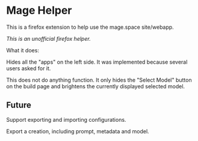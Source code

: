 # Mage Helper

This is a firefox extension to help use the mage.space site/webapp.

_This is an unofficial firefox helper._

What it does:

Hides all the "apps" on the left side.
It was implemented because several users asked for it.

This does not do anything function.
It only hides the "Select Model" button on the build page and brightens
the currently displayed selected model.

## Future

Support exporting and importing configurations.

Export a creation, including prompt, metadata and model.
